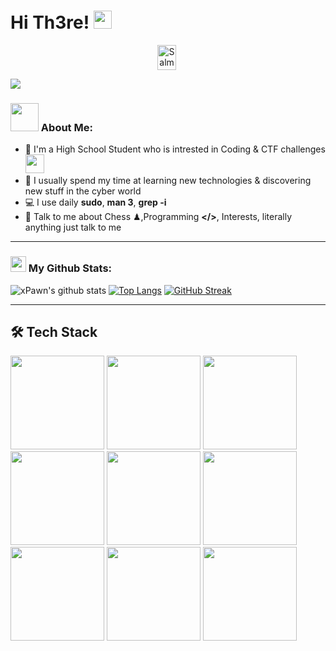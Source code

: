 # Hi Th3re! <img src="https://github.com/TheDudeThatCode/TheDudeThatCode/blob/master/Assets/Hi.gif" width="29px">
<p align="center">
<a href="https://discord.com/users/Salman#8204" target="blank"><img align="center" src="https://cdn.jsdelivr.net/npm/simple-icons@3.0.1/icons/discord.svg" alt="Salman#8204" height="40" width="30" /></a>&nbsp;
</p>

![](https://analyticsindiamag.com/wp-content/uploads/2018/12/programming.gif)

### <img src="https://github.com/TheDudeThatCode/TheDudeThatCode/blob/master/Assets/Developer.gif" width="45px"> About Me:
- 🏦 I'm a High School Student who is intrested in Coding & CTF challenges
      <img src="https://media.giphy.com/media/WUlplcMpOCEmTGBtBW/giphy.gif" width="30">
- 📝 I usually spend my time at learning new technologies & discovering new stuff in the cyber world 
- 💻 I use daily **sudo**, **man 3**, **grep -i**
- 💬 Talk to me about Chess ♟,Programming **</>**, Interests, literally anything just talk to me
<!--- - 📖 I am currently reading Zzz.. --->
<!--- - ⚡ Fun fact: Zzz.. --->

---
### <img src='https://media1.giphy.com/media/du3J3cXyzhj75IOgvA/giphy.gif?cid=ecf05e47x2g034i9pzwtzzsd3xgg2w9nr94t4tflbbgo3008&rid=giphy.gif' width='25px'> My Github Stats:
![xPawn's github stats](https://github-readme-stats.vercel.app/api?username=xPawn0&show_icons=true&title_color=ffc857&icon_color=8ac926&text_color=daf7dc&bg_color=151515&hide=issues&count_private=true&include_all_commits=true)
[![Top Langs](https://github-readme-stats.vercel.app/api/top-langs/?username=xPawn0&layout=compact&text_color=daf7dc&bg_color=151515&hide=css,html,php)](https://github.com/anuraghazra/github-readme-stats)
[![GitHub Streak](https://github-readme-streak-stats.herokuapp.com/?user=xPawn0&theme=dark)](https://git.io/streak-stats)

---
## 🛠  Tech Stack

  <code><img width="150px" src="https://www.vectorlogo.zone/logos/debian/debian-ar21.svg"></code>
  <code><img width="150px" src="https://www.vectorlogo.zone/logos/gnu_bash/gnu_bash-ar21.svg"></code>
  <code><img width="150px" src="https://www.vectorlogo.zone/logos/git-scm/git-scm-ar21.svg"></code>
  <code><img width="150px" src="https://www.vectorlogo.zone/logos/github/github-ar21.svg"></code>
  <code><img width="150px" src="https://www.vectorlogo.zone/logos/vim/vim-ar21.svg"></code>
  <code><img width="150px" src="https://www.vectorlogo.zone/logos/arduino/arduino-ar21.svg"></code>
  <code><img width="150px" src="https://www.vectorlogo.zone/logos/python/python-ar21.svg"></code>
  <code><img width="150px" src="https://www.vectorlogo.zone/logos/javascript/javascript-horizontal.svg"></code>
  <code><img width="150px" src="https://www.vectorlogo.zone/logos/nodejs/nodejs-ar21.svg"></code>
  <!--- <code><img width="150px" src=""></code> --->

&nbsp;


<!---
xPawn0/xPawn0 is a ✨ special ✨ repository because its `README.md` (this file) appears on your GitHub profile.
You can click the Preview link to take a look at your changes.
--->
